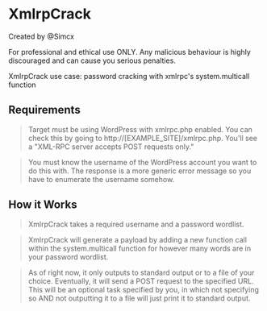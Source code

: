# XmlrpCrack
Created by @Simcx

For professional and ethical use ONLY. Any malicious behaviour is highly discouraged and can cause you serious penalties.

XmlrpCrack use case: password cracking with xmlrpc's system.multicall function

## Requirements

> Target must be using WordPress with xmlrpc.php enabled.
    You can check this by going to http://[EXAMPLE_SITE]/xmlrpc.php.
    You'll see a "XML-RPC server accepts POST requests only."

> You must know the username of the WordPress account you want to do this with.
  The response is a more generic error message so you have to enumerate the username somehow.

## How it Works

> XmlrpCrack takes a required username and a password wordlist.

> XmlrpCrack will generate a payload by adding a new function call within the system.multicall function for however many words are in your password wordlist.

> As of right now, it only outputs to standard output or to a file of your choice. Eventually, it will send a POST request to the specified URL.
  This will be an optional task specified by you, in which not specifying so AND not outputting it to a file will just print it to standard output.
